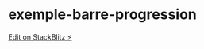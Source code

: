 # exemple-barre-progression

[Edit on StackBlitz ⚡️](https://stackblitz.com/edit/exemple-barre-progression)